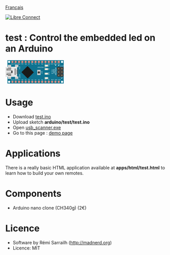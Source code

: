 [Français](README.fr)

[![Libre Connect](https://madnerdorg.github.io/libreconnect/doc/img/libreconnect_banner.png)](https://madnerdorg.github.io/libreconnect/)     
# test : Control the embedded led on an Arduino   

![LedAnimation](doc/nano_led_anim.gif?raw=true)

# Usage
* Download [test.ino](https://github.com/madnerdorg/test/archive/master.zip)
* Upload sketch **arduino/test/test.ino**
* Open [usb_scanner.exe](http://github.com/madnerdorg/libreConnect/releases)
* Go to this page : [demo page](http://madnerd.org/interface/howto.html)

# Applications
There is a really basic HTML application available at **apps/html/test.html** to learn how to build your own remotes.

# Components
* Arduino nano clone (CH340g) (2€)

# Licence
* Software by Rémi Sarrailh (http://madnerd.org)
* Licence: MIT

